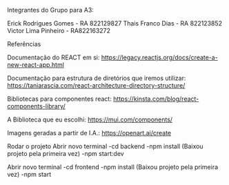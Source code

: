 Integrantes do Grupo para A3:

Erick Rodrigues Gomes - RA 822129827 
Thais Franco Dias     - RA 822123852 
Victor Lima Pinheiro  - RA822163272


Referências

Documentação do REACT em si:
https://legacy.reactjs.org/docs/create-a-new-react-app.html

Documentação para estrutura de diretórios que iremos utilizar:
https://taniarascia.com/react-architecture-directory-structure/

Bibliotecas para componentes react:
https://kinsta.com/blog/react-components-library/

A Biblioteca que eu escolhi:
https://mui.com/components/

Imagens geradas a partir de I.A.:
https://openart.ai/create


Rodar o projeto
Abrir novo terminal
-cd backend
-npm install (Baixou projeto pela primeira vez)
-npm start:dev

Abrir novo terminal
-cd frontend
-npm install (Baixou projeto pela primeira vez)
-npm start
